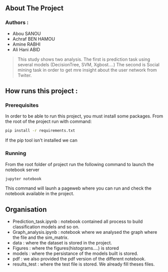 <!-- ABOUT THE PROJECT -->
## About The Project

 ### Authors :
 * Abou SANOU
 * Achraf BEN HAMOU  
 * Amine RABHI
 * Ali Hani ABID

> This study shows two analysis.
> The first is prediction task using several models (DecisionTree, SVM, Xgbost....)
> The second is Social mining task in order to get mre insight about the user network from Twiter.

## How runs this project :

### Prerequisites

In order to be able to run this project, you must install some packages. From the root of  the project run with command:

  ```sh
  pip install -r requirements.txt
  ```
If the pip tool isn't installed we can 
### Running
From the root folder of project run the following command to launch the notebook server 
  ```sh
  jupyter notebook
  ```
This command will launh a pageweb where you can run and check the notebook available in the project.


## Organisation
* Prediction_task.ipynb : notebook contained all process to build classification models and so on.
* Graph_analysis.ipynb : notebook where we analysed the graph where the file and the sim_matrix. 
* data : where the dataset is stored in the project.
* Figures : where the figures(histograms....) is stored
* models : where the persistance of the models built is stored.
* pdf : we also provided the pdf version of the different notebook.
* results_test : where the test file is stored. We already fill theses files.


